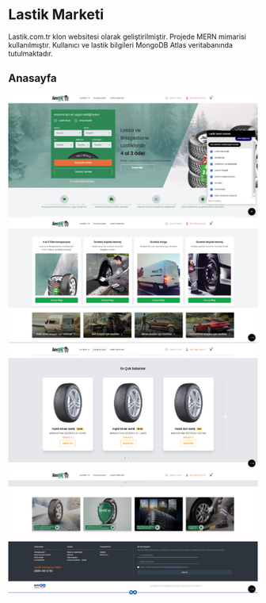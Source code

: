 # Lastik Marketi
 Lastik.com.tr klon websitesi olarak geliştirilmiştir.
 Projede MERN mimarisi kullanılmıştır.
 Kullanıcı ve lastik bilgileri MongoDB Atlas veritabanında tutulmaktadır.

## Anasayfa

![Anasayfa](./Resimler/Anasayfa.PNG)
![Anasayfa2](./Resimler/Anasayfa2.PNG)
![Anasayfa3](./Resimler/Anasayfa3.PNG)
![Anasayfa4](./Resimler/Anasayfa4.PNG)
